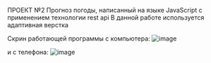 ПРОЕКТ №2
Прогноз погоды, написанный на языке JavaScript с применением технологии rest api
В данной работе используется адаптивная верстка

Скрин работающей программы с компьютера:
![image](https://github.com/LaLuceForte/2.-Weather-forecast-js/assets/99562801/a28bfd31-5722-497e-89c6-04ca9ad22ed8)

и с телефона:
![image](https://github.com/LaLuceForte/2.-Weather-forecast-js/assets/99562801/44a9aa8e-6bfe-4aab-8c2b-f0f7e91321a1)

